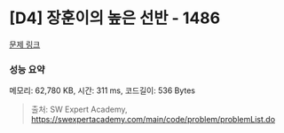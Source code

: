 # [D4] 장훈이의 높은 선반 - 1486 

[문제 링크](https://swexpertacademy.com/main/code/problem/problemDetail.do?contestProbId=AV2b7Yf6ABcBBASw) 

### 성능 요약

메모리: 62,780 KB, 시간: 311 ms, 코드길이: 536 Bytes



> 출처: SW Expert Academy, https://swexpertacademy.com/main/code/problem/problemList.do